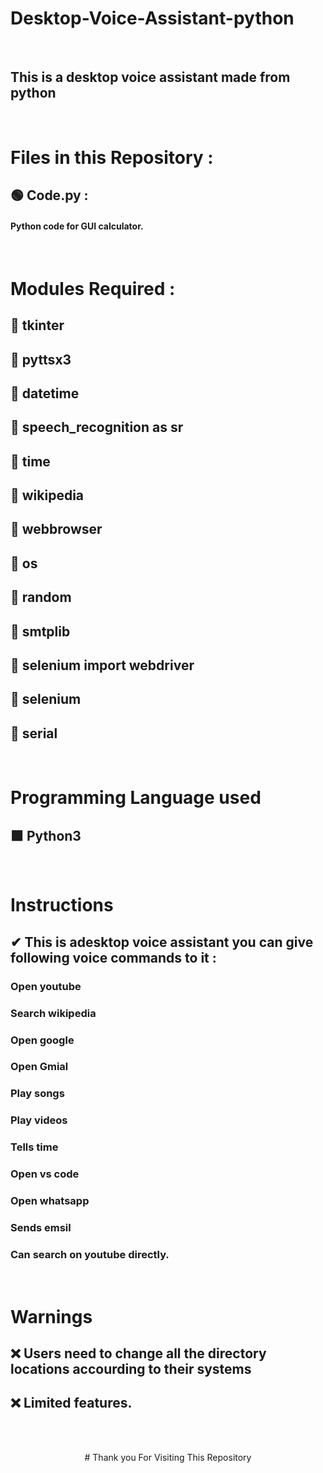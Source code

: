 # Desktop-Voice-Assistant-python
<br>

##  This is a desktop voice assistant made from python

<br>

# Files in this Repository :

## 🟢 Code.py :  

####   Python code for GUI calculator. 

<br>

# Modules Required :

## 🔶 tkinter
## 🔶 pyttsx3
## 🔶 datetime
## 🔶 speech_recognition as sr
## 🔶 time
## 🔶 wikipedia
## 🔶 webbrowser
## 🔶 os
## 🔶 random
## 🔶 smtplib
## 🔶 selenium import webdriver
## 🔶 selenium
## 🔶 serial

<br>


# Programming Language used

## 🟩 Python3


<br>


# Instructions 

## ✔ This is adesktop voice assistant you can give following voice commands to it :
###   Open youtube
###   Search wikipedia
###   Open google
###   Open Gmial
###   Play songs
###   Play videos
###   Tells time
###   Open vs code
###   Open whatsapp
###   Sends emsil
###   Can search on youtube directly.






<br>

# Warnings 

 
## ❌ Users need to change all the directory locations accourding to their systems
## ❌ Limited features.

<br> <br>

<div align = "center">
# Thank you For Visiting This Repository 

  <div>

